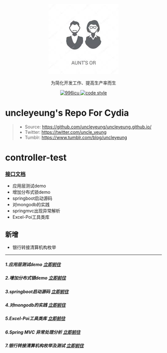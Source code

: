 <p align="center">
  <a href="https://github.com/uncleyeung">
   <img alt="Uncle-Yeong-Logo" src="https://raw.githubusercontent.com/uncleyeung/uncleyeung.github.io/master/web/img/logo1.jpg">
  </a>
</p>

<p align="center">
  为简化开发工作、提高生产率而生
</p>

<p align="center">
  
  <a href="https://github.com/996icu/996.ICU/blob/master/LICENSE">
    <img alt="996icu" src="https://img.shields.io/badge/license-NPL%20(The%20996%20Prohibited%20License)-blue.svg">
  </a>

  <a href="https://www.apache.org/licenses/LICENSE-2.0">
    <img alt="code style" src="https://img.shields.io/badge/license-Apache%202-4EB1BA.svg?style=flat-square">
  </a>
</p>

# uncleyeung's Repo For Cydia
> * Source: https://github.com/uncleyeung/uncleyeung.github.io/
> * Twitter: https://twitter.com/uncle_yeung
> * Tumblr: https://www.tumblr.com/blog/uncleyeung
# controller-test
### [接口文档](./md/DocumentInterface)
+ 应用层测试demo 
+ 增加分布式锁demo 
+ springboot启动源码
+ 对mongodb的实践
+ springmvc出现异常解析
+ Excel-Poi工具类库


## 新增
+ 银行转接清算机构枚举
---
##### 1.应用层测试demo [立即前往](./src/main/java/com/uncle/controller/controller)
##### 2.增加分布式锁demo [立即前往](./src/main/java/com/uncle/controller/redisson)
##### 3.springboot启动源码 [立即前往](./src/main/java/com/uncle/loader)
##### 4.对mongodb的实践 [立即前往](./src/main/java/com/uncle/controller/mongo)
##### 5.Excel-Poi工具类库 [立即前往](./md/ExcelPoiUtil.md)
##### 6.Spring MVC 异常处理分析 [立即前往](./md/SpringmvcAnalysisException.md)
##### 7.银行转接清算机构枚举及测试 [立即前往](./src/main/java/com/uncle/controller/bank)